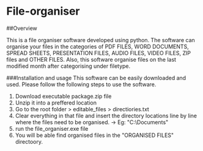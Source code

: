 # File-organiser

##Overview

This is a file organiser software developed using python. The software can organise your files in the categories of PDF FILES, WORD DOCUMENTS, SPREAD SHEETS, PRESENTATION FILES, 
AUDIO FILES, VIDEO FILES, ZIP files and OTHER FILES. Also, this software organise files on the last modified month after categorising under filetype.

###Installation and usage
This software can be easily downloaded and used. Please follow the following steps to use the software.

1. Download executable package.zip file
2. Unzip it into a preffered location
3. Go to the root folder > editable_files > directiories.txt
4. Clear everything in that file and insert the directory locations line by line where the files need to be organised.
  -> Eg: "C:\Documents"
6. run the file_organiser.exe file
7. You will be able find organised files in the "ORGANISED FILES" directoory.
